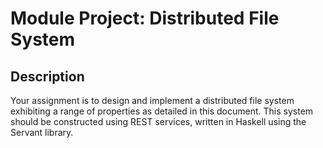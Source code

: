 # Module Project: Distributed File System

## Description
Your assignment is to design and implement a distributed file system exhibiting a range of properties as detailed in this document. 
This system should be constructed using REST services, written in Haskell using the Servant library.
